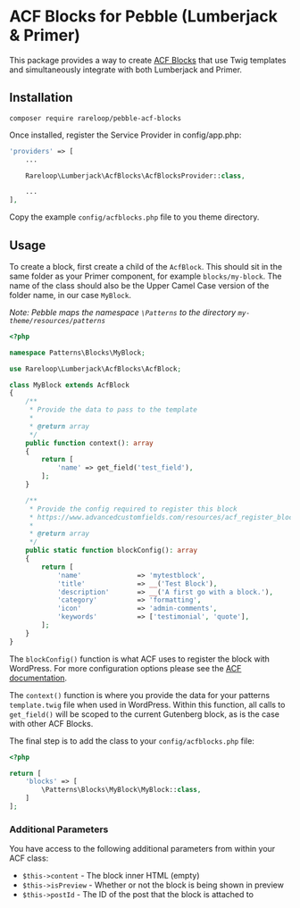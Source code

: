 # ACF Blocks for Pebble (Lumberjack & Primer)

This package provides a way to create [ACF Blocks](https://www.advancedcustomfields.com/resources/blocks/) that use Twig templates and simultaneously integrate with both Lumberjack and Primer.

## Installation

`composer require rareloop/pebble-acf-blocks`

Once installed, register the Service Provider in config/app.php:

```php
'providers' => [
    ...

    Rareloop\Lumberjack\AcfBlocks\AcfBlocksProvider::class,

    ...
],
```

Copy the example `config/acfblocks.php` file to you theme directory.

## Usage

To create a block, first create a child of the `AcfBlock`. This should sit in the same folder as your Primer component, for example `blocks/my-block`. The name of the class should also be the Upper Camel Case version of the folder name, in our case `MyBlock`.

_Note: Pebble maps the namespace `\Patterns` to the directory `my-theme/resources/patterns`_

```php
<?php

namespace Patterns\Blocks\MyBlock;

use Rareloop\Lumberjack\AcfBlocks\AcfBlock;

class MyBlock extends AcfBlock
{
    /**
     * Provide the data to pass to the template
     *
     * @return array
     */
    public function context(): array
    {
        return [
            'name' => get_field('test_field'),
        ];
    }

    /**
     * Provide the config required to register this block
     * https://www.advancedcustomfields.com/resources/acf_register_block_type/
     *
     * @return array
     */
    public static function blockConfig(): array
    {
        return [
            'name'              => 'mytestblock',
            'title'             => __('Test Block'),
            'description'       => __('A first go with a block.'),
            'category'          => 'formatting',
            'icon'              => 'admin-comments',
            'keywords'          => ['testimonial', 'quote'],
        ];
    }
}
```

The `blockConfig()` function is what ACF uses to register the block with WordPress. For more configuration options please see the [ACF documentation](https://www.advancedcustomfields.com/resources/acf_register_block_type/).

The `context()` function is where you provide the data for your patterns `template.twig` file when used in WordPress. Within this function, all calls to `get_field()` will be scoped to the current Gutenberg block, as is the case with other ACF Blocks.

The final step is to add the class to your `config/acfblocks.php` file:

```php
<?php

return [
    'blocks' => [
        \Patterns\Blocks\MyBlock\MyBlock::class,
    ]
];
```

### Additional Parameters

You have access to the following additional parameters from within your ACF class:

- `$this->content` - The block inner HTML (empty)
- `$this->isPreview` - Whether or not the block is being shown in preview
- `$this->postId` - The ID of the post that the block is attached to
